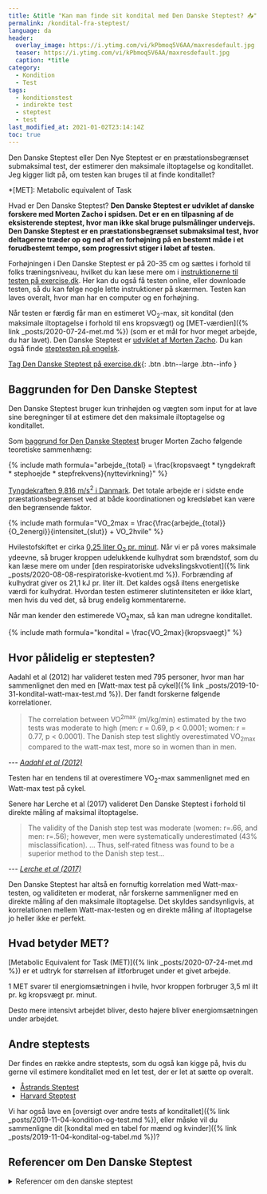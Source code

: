 ```yaml
---
title: &title "Kan man finde sit kondital med Den Danske Steptest? 📥"
permalink: /kondital-fra-steptest/
language: da
header:
  overlay_image: https://i.ytimg.com/vi/kPbmoq5V6AA/maxresdefault.jpg
  teaser: https://i.ytimg.com/vi/kPbmoq5V6AA/maxresdefault.jpg
  caption: *title
category:
  - Kondition
  - Test
tags:
  - konditionstest
  - indirekte test
  - steptest
  - test
last_modified_at: 2021-01-02T23:14:14Z
toc: true
---
```


Den Danske Steptest eller Den Nye Steptest er en præstationsbegrænset submaksimal test, der estimerer den maksimale iltoptagelse og konditallet. Jeg kigger lidt på, om testen kan bruges til at finde konditallet?

*[MET]: Metabolic equivalent of Task

Hvad er Den Danske Steptest? **Den Danske Steptest er udviklet af danske forskere med Morten Zacho i spidsen. Det er en en tilpasning af de eksisterende steptest, hvor man ikke skal bruge pulsmålinger undervejs. Den Danske Steptest er en præstationsbegrænset submaksimal test, hvor deltagerne træder op og ned af en forhøjning på en bestemt måde i et forudbestemt tempo, som progressivt stiger i løbet af testen.**

Forhøjningen i Den Danske Steptest er på 20-35 cm og sættes i forhold til folks træningsniveau, hvilket du kan læse mere om i [instruktionerne til testen på exercise.dk](https://exercise.dk/kondition/43-den-danske-steptest). Her kan du også få testen online, eller downloade testen, så du kan følge nogle lette instruktioner på skærmen. Testen kan laves overalt, hvor man har en computer og en forhøjning.

Når testen er færdig får man en estimeret VO<sub>2</sub>-max, sit kondital (den maksimale iltoptagelse i forhold til ens kropsvægt) og [MET-værdien]({% link _posts/2020-07-24-met.md %}) (som er et mål for hvor meget arbejde, du har lavet). Den Danske Steptest er [udviklet af Morten Zacho](https://exercise.dk/kondition/43-den-danske-steptest). Du kan også finde [steptesten på engelsk](https://www.health-calc.com/fitness-tests/the-danish-step-test).

[Tag Den Danske Steptest på exercise.dk](https://exercise.dk/kondition/43-den-danske-steptest){: .btn .btn--large .btn--info }

## Baggrunden for Den Danske Steptest

Den Danske Steptest bruger kun trinhøjden og vægten som input for at lave sine beregninger til at estimere det den maksimale iltoptagelse og konditallet.

Som [baggrund for Den Danske Steptest](https://exercise.dk/kondition/43-den-danske-steptest) bruger Morten Zacho følgende teoretiske sammenhæng:

{% include math formula="arbejde_{total} = \frac{kropsvaegt * tyngdekraft * stephoejde * stepfrekvens}{nyttevirkning}" %}

[Tyngdekraften 9,816 m/s<sup>2</sup> i Danmark](https://da.wikipedia.org/wiki/Tyngdeacceleration). Det totale arbejde er i sidste ende præstationsbegrænset ved at både koordinationen og kredsløbet kan være den begrænsende faktor.

{% include math formula="VO_2max = \frac{\frac{arbejde_{total}}{O_2energi}}{intensitet_{slut}} + VO_2hvile" %}

Hvilestofskiftet er cirka [0,25 liter O<sub>2</sub> pr. minut](http://www.fys.dk/nfa/03/heftet/menneskekroppen.pdf). Når vi er på vores maksimale ydeevne, så bruger kroppen udelukkende kulhydrat som brændstof, som du kan læse mere om under [den respiratoriske udvekslingskvotient]({% link _posts/2020-08-08-respiratoriske-kvotient.md %}). Forbrænding af kulhydrat giver os 21,1 kJ pr. liter ilt. Det kaldes også iltens energetiske værdi for kulhydrat. Hvordan testen estimerer slutintensiteten er ikke klart, men hvis du ved det, så brug endelig kommentarerne.

Når man kender den estimerede VO<sub>2</sub>max, så kan man udregne konditallet.

{% include math formula="kondital = \frac{VO_2max}{kropsvaegt}" %}

## Hvor pålidelig er steptesten?

Aadahl et al (2012) har valideret testen med 795 personer, hvor man har sammenlignet den med en [Watt-max test på cykel]({% link _posts/2019-10-31-kondital-watt-max-test.md %}). Der fandt forskerne følgende korrelationer.

> The correlation between VO<sup>2max</sup> (ml/kg/min) estimated by the two tests was moderate to high (men: r = 0.69, p < 0.0001; women: r = 0.77, p < 0.0001). The Danish step test slightly overestimated VO<sub>2max</sub> compared to the watt-max test, more so in women than in men.

--- <cite>[Aadahl et al (2012)](https://journals.sagepub.com/doi/10.1177/2047487312462825)</cite>

Testen har en tendens til at overestimere VO<sub>2</sub>-max sammenlignet med en Watt-max test på cykel.

Senere har Lerche et al (2017) valideret Den Danske Steptest i forhold til direkte måling af maksimal iltoptagelse.

> The validity of the Danish step test was moderate (women: r=.66, and men: r=.56); however, men were systematically underestimated (43% misclassification).
> ...
> Thus, self‐rated fitness was found to be a superior method to the Danish step test...

--- <cite>[Lerche et al (2017)](https://onlinelibrary.wiley.com/doi/abs/10.1111/sms.12873)</cite>

Den Danske Steptest har altså en fornuftig korrelation med Watt-max-testen, og validiteten er moderat, når forskerne sammenligner med en direkte måling af den maksimale iltoptagelse. Det skyldes sandsynligvis, at korrelationen mellem Watt-max-testen og en direkte måling af iltoptagelse jo heller ikke er perfekt.

## Hvad betyder MET?

[Metabolic Equivalent for Task (MET)]({% link _posts/2020-07-24-met.md %}) er et udtryk for størrelsen af iltforbruget under et givet arbejde.

1 MET svarer til energiomsætningen i hvile, hvor kroppen forbruger 3,5 ml ilt pr. kg kropsvægt pr. minut.

Desto mere intensivt arbejdet bliver, desto højere bliver energiomsætningen under arbejdet.

## Andre steptests

Der findes en række andre steptests, som du også kan kigge på, hvis du gerne vil estimere konditallet med en let test, der er let at sætte op overalt.

- [Åstrands Steptest](https://netdoktor.dk/interactive/interactivetests/steptest.php)
- [Harvard Steptest](https://en.wikipedia.org/wiki/Harvard_step_test)

Vi har også lave en [oversigt over andre tests af konditallet]({% link _posts/2019-11-04-kondition-og-test.md %}), eller måske vil du sammenligne dit [kondital med en tabel for mænd og kvinder]({% link _posts/2019-11-04-kondital-og-tabel.md %})?

## Referencer om Den Danske Steptest

<details markdown="1">
  <summary>Referencer om den danske steptest</summary>

- Aadahl, Mette, Morten Zacho, Allan Linneberg, Betina Thuesen, og Torben Jørgensen. 2012. “Comparison of the Danish step test and the watt-max test for estimation of maximal oxygen uptake: The Health2008 study”. European journal of preventive cardiology 20 (september). <https://doi.org/10.1177/2047487312462825>.
- Lerche, L., A. Olsen, K. E. N. Petersen, A. L. Rostgaard‐Hansen, L. O. Dragsted, N. B. Nordsborg, A. Tjønneland, og J. Halkjær. 2017. “Validity of Physical Activity and Cardiorespiratory Fitness in the Danish Cohort ‘Diet, Cancer and Health-Next Generations’”. Scandinavian Journal of Medicine & Science in Sports 27 (12): 1864–72. <https://doi.org/10.1111/sms.12873>.
</summary>
